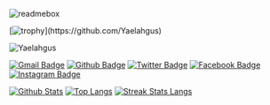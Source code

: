 
![readmebox](https://github.com/Al-User12/Al-User12/assets/44604935/cd0ae5cf-2236-49af-806f-499ced7ea35d)

[![trophy](https://github-profile-trophy.vercel.app/?username=Yaelahgus&theme=dracula&rank=-?)](https://github.com/Yaelahgus)



<img title="Yaelahgus" src="https://komarev.com/ghpvc/?username=Yaelahgus&text_color=FF00FF&label=Views&color=000000&text_color=00FF00&bg_color=000000&style=flat"></a>




[![Gmail Badge](https://img.shields.io/badge/-Agusarifudin10@gmail.com-black?style=flat&logo=Gmail&link=mailto:Agusarifudin10@gmail.com)](mailto:Agusarifudin10@gmail.com) 
[![Github Badge](https://img.shields.io/badge/Yaelahgus-black?style=flat&logo=github&link=https://github.com/Yaelahgus)](https://www.github.com/Yaelahgus) 
[![Twitter Badge](https://img.shields.io/badge/-agusarifudin03-black?style=flat&logo=twitter&link=https://twitter.com/agusarifudin03)](https://twitter.com/agusarifudin03) 
[![Facebook Badge](https://img.shields.io/badge/-agus.arifudin.10-black?style=flat&logo=facebook&link=https://facebook.com/agus.arifudin.10)](https://facebook.com/agus.arifudin.10)
[![Instagram Badge](https://img.shields.io/badge/-agus_arifudinnn-black?style=flat&logo=instagram&link=https://instagram.com/agus_arifudinnn)](https://instagram.com/agus_arifudinnn)



[![Github Stats](https://github-readme-stats.vercel.app/api?username=Yaelahgus&show_icons=true&include_all_commits=true&count_private=true&&hide_border=true&bg_color=000000&icon_color=00FF00&title_color=00FF00&text_color=FFFFFF&custom_title=My+Github+Stats)](https://github.com/Yaelahgus)
[![Top Langs](https://github-readme-stats.vercel.app/api/top-langs/?username=Yaelahgus&layout=compact&hide_border=true&langs_count=8&bg_color=000000&icon_color=00FF00&title_color=00FF00&text_color=FFFFFF)](https://github.com/Yaelahgus)
[![Streak Stats Langs](https://github-readme-streak-stats.herokuapp.com?user=Yaelahgus&theme=dark&background=black&ring=lime&fire=purple&dates=white&currStreakNum=lime&sideNums=lime&currStreakLabel=lime&sideLabels=lime&stroke=lime&border=black)]([https://github.com/Al-User12/Al-User12](https://github.com/Yaelahgus))







